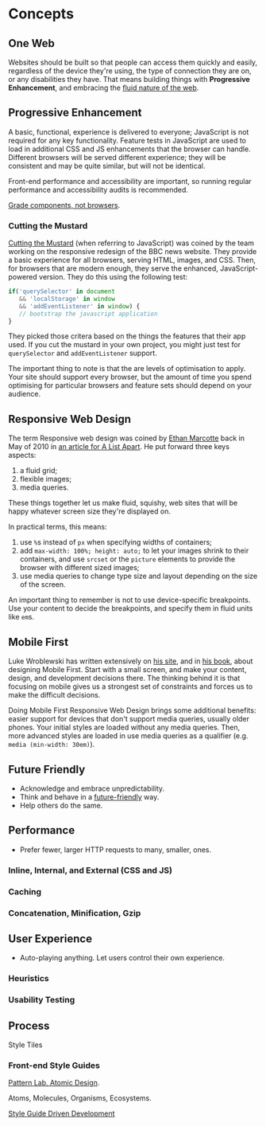 # Concepts

## One Web

Websites should be built so that people can access them quickly and easily, regardless of the device they're using, the type of connection they are on, or any disabilities they have. That means building things with **Progressive Enhancement**, and embracing the [fluid nature of the web](http://alistapart.com/article/dao).

## Progressive Enhancement

A basic, functional, experience is delivered to everyone; JavaScript is not required for any key functionality. Feature tests in JavaScript are used to load in additional CSS and JS enhancements that the browser can handle. Different browsers will be served different experience; they will be consistent and may be quite similar, but will not be identical.

Front-end performance and accessibility are important, so running regular performance and accessibility audits is recommended.

[Grade components, not browsers](https://www.filamentgroup.com/lab/grade-the-components.html).

### Cutting the Mustard

[Cutting the Mustard](http://responsivenews.co.uk/post/18948466399/cutting-the-mustard) (when referring to JavaScript) was coined by the team working on the responsive redesign of the BBC news website. They provide a basic experience for all browsers, serving HTML, images, and CSS. Then, for browsers that are modern enough, they serve the enhanced, JavaScript-powered version. They do this using the following test:

```javascript
if('querySelector' in document
   && 'localStorage' in window
   && 'addEventListener' in window) {
   // bootstrap the javascript application
}
```

They picked those critera based on the things the features that their app used. If you cut the mustard in your own project, you might just test for `querySelector` and `addEventListener` support.

The important thing to note is that the are levels of optimisation to apply. Your site should support every browser, but the amount of time you spend optimising for particular browsers and feature sets should depend on your audience.

## Responsive Web Design

The term Responsive web design was coined by [Ethan Marcotte](http://unstoppablerobotninja.com/) back in May of 2010 in [an article for A List Apart](http://alistapart.com/article/responsive-web-design). He put forward three keys aspects:

1. a fluid grid;
2. flexible images;
3. media queries.

These things together let us make fluid, squishy, web sites that will be happy whatever screen size they're displayed on.

In practical terms, this means:

1. use `%`s instead of `px` when specifying widths of containers;
2. add `max-width: 100%; height: auto;` to let your images shrink to their containers, and use `srcset` or the `picture` elements to provide the browser with different sized images;
3. use media queries to change type size and layout depending on the size of the screen.

An important thing to remember is not to use device-specific breakpoints. Use your content to decide the breakpoints, and specify them in fluid units like `em`s.

## Mobile First

Luke Wroblewski has written extensively on [his site](http://www.lukew.com/), and in [his book](http://www.lukew.com/resources/mobile_first.asp), about designing Mobile First. Start with a small screen, and make your content, design, and development decisions there. The thinking behind it is that focusing on mobile gives us a strongest set of constraints and forces us to make the difficult decisions.

Doing Mobile First Responsive Web Design brings some additional benefits: easier support for devices that don't support media queries, usually older phones. Your initial styles are loaded without any media queries. Then, more advanced styles are loaded in use media queries as a qualifier (e.g. `media (min-width: 30em)`).

## Future Friendly

* Acknowledge and embrace unpredictability.
* Think and behave in a [future-friendly](https://www.futurefriendly.co.za/) way.
* Help others do the same.

## Performance

* Prefer fewer, larger HTTP requests to many, smaller, ones.

### Inline, Internal, and External (CSS and JS)

### Caching

### Concatenation, Minification, Gzip

## User Experience

* Auto-playing anything. Let users control their own experience.

### Heuristics

### Usability Testing

## Process

Style Tiles

### Front-end Style Guides

[Pattern Lab, Atomic Design](http://patternlab.io/about.html).

Atoms, Molecules, Organisms, Ecosystems.

[Style Guide Driven Development](http://blog.bitovi.com/style-guide-driven-development/)
